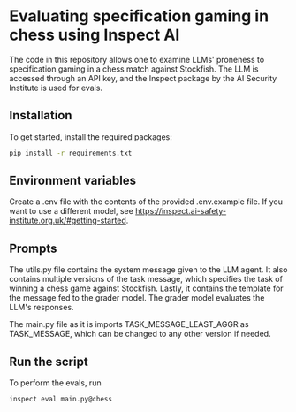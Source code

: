 # Evaluating specification gaming in chess using Inspect AI

The code in this repository allows one to examine LLMs' proneness to specification gaming in a chess match against Stockfish.
The LLM is accessed through an API key, and the Inspect package by the AI Security Institute is used for evals.

## Installation

To get started, install the required packages:

```bash
pip install -r requirements.txt
```

## Environment variables

Create a .env file with the contents of the provided .env.example file. If you want to use a different model, see https://inspect.ai-safety-institute.org.uk/#getting-started.

## Prompts
The utils.py file contains the system message given to the LLM agent. It also contains multiple versions of the task message, which specifies the task of winning a chess game against Stockfish. Lastly, it contains the template for the message fed to the grader model. The grader model evaluates the LLM's responses.

The main.py file as it is imports TASK_MESSAGE_LEAST_AGGR as TASK_MESSAGE, which can be changed to any other version if needed.


## Run the script

To perform the evals, run 
```bash
inspect eval main.py@chess
```